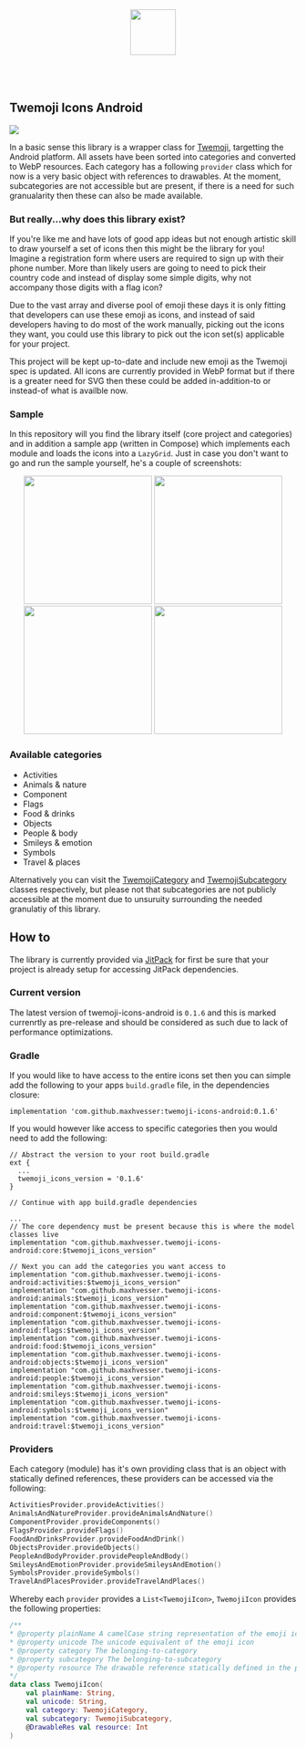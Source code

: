 <p align="center">
  </br>
  </br>
  <img src="https://emojipedia-us.s3.dualstack.us-west-1.amazonaws.com/thumbs/240/twitter/282/smiling-face-with-heart-eyes_1f60d.png" height="80"></img>
  </br>
  </br>
  </br>
  </br>
</p>

## Twemoji Icons Android

[![](https://jitpack.io/v/maxhvesser/twemoji-icons-android.svg)](https://jitpack.io/#maxhvesser/twemoji-icons-android)

In a basic sense this library is a wrapper class for [Twemoji](https://github.com/twitter/twemoji), targetting the Android platform. All assets have been sorted into categories and converted to WebP resources. Each category has a following `provider` class which for now is a very basic object with references to drawables. At the moment, subcategories are not accessible but are present, if there is a need for such granualarity then these can also be made available.

### But really...why does this library exist?

If you're like me and have lots of good app ideas but not enough artistic skill to draw yourself a set of icons then this might be the library for you! Imagine a registration form where users are required to sign up with their phone number. More than likely users are going to need to pick their country code and instead of display some simple digits, why not accompany those digits with a flag icon?

Due to the vast array and diverse pool of emoji these days it is only fitting that developers can use these emoji as icons, and instead of said developers having to do most of the work manually, picking out the icons they want, you could use this library to pick out the icon set(s) applicable for your project.

This project will be kept up-to-date and include new emoji as the Twemoji spec is updated. All icons are currently provided in WebP format but if there is a greater need for SVG then these could be added in-addition-to or instead-of what is availble now.

### Sample

In this repository will you find the library itself (core project and categories) and in addition a sample app (written in Compose) which implements each module and loads the icons into a `LazyGrid`. Just in case you don't want to go and run the sample yourself, he's a couple of screenshots:

<p align="center">
    <img
        src="https://user-images.githubusercontent.com/46483870/129178025-a9e03f94-0d8d-4326-95e1-07a468979ba6.png"
        width="225">
    <img
        src="https://user-images.githubusercontent.com/46483870/129178037-aaca733f-7e1a-4cdc-88c9-d5549d70480c.png"
        width="225">
    <img 
        src="https://user-images.githubusercontent.com/46483870/129178045-9f124e12-3482-4207-bdcf-6bccb1a598f0.png"
        width="225">
    <img 
        src="https://user-images.githubusercontent.com/46483870/129178056-37312d84-7d29-41f9-82c2-3a754fbdb891.png"
        width="225">
</p>

### Available categories

- Activities
- Animals & nature
- Component
- Flags
- Food & drinks
- Objects
- People & body
- Smileys & emotion
- Symbols
- Travel & places

Alternatively you can visit the [TwemojiCategory](https://github.com/maxhvesser/twemoji-icons-android/blob/main/core/src/main/java/no/mhl/twemojiiconsandroid/core/model/TwemojiCategory.kt) and [TwemojiSubcategory](https://github.com/maxhvesser/twemoji-icons-android/blob/main/core/src/main/java/no/mhl/twemojiiconsandroid/core/model/TwemojiSubcategory.kt) classes respectively, but please not that subcategories are not publicly accessible at the moment due to unsuruity surrounding the needed granulatiy of this library.

## How to

The library is currently provided via [JitPack](https://jitpack.io/#maxhvesser/twemoji-icons-android) for first be sure that your project is already setup for accessing JitPack dependencies. 

### Current version

The latest version of twemoji-icons-android is `0.1.6` and this is marked currenrtly as pre-release and should be considered as such due to lack of performance optimizations.

### Gradle

If you would like to have access to the entire icons set then you can simple add the following to your apps `build.gradle` file, in the dependencies closure:

```
implementation 'com.github.maxhvesser:twemoji-icons-android:0.1.6'
```

If you would however like access to specific categories then you would need to add the following: 

```Gradle
// Abstract the version to your root build.gradle
ext {
  ...
  twemoji_icons_version = '0.1.6'
}

// Continue with app build.gradle dependencies

...
// The core dependency must be present because this is where the model classes live
implementation "com.github.maxhvesser.twemoji-icons-android:core:$twemoji_icons_version"

// Next you can add the categories you want access to
implementation "com.github.maxhvesser.twemoji-icons-android:activities:$twemoji_icons_version"
implementation "com.github.maxhvesser.twemoji-icons-android:animals:$twemoji_icons_version"
implementation "com.github.maxhvesser.twemoji-icons-android:component:$twemoji_icons_version"
implementation "com.github.maxhvesser.twemoji-icons-android:flags:$twemoji_icons_version"
implementation "com.github.maxhvesser.twemoji-icons-android:food:$twemoji_icons_version"
implementation "com.github.maxhvesser.twemoji-icons-android:objects:$twemoji_icons_version"
implementation "com.github.maxhvesser.twemoji-icons-android:people:$twemoji_icons_version"
implementation "com.github.maxhvesser.twemoji-icons-android:smileys:$twemoji_icons_version"
implementation "com.github.maxhvesser.twemoji-icons-android:symbols:$twemoji_icons_version"
implementation "com.github.maxhvesser.twemoji-icons-android:travel:$twemoji_icons_version"

```

### Providers

Each category (module) has it's own providing class that is an object with statically defined references, these providers can be accessed via the following:

```Kotlin
ActivitiesProvider.provideActivities()
AnimalsAndNatureProvider.provideAnimalsAndNature()
ComponentProvider.provideComponents()
FlagsProvider.provideFlags()
FoodAndDrinksProvider.provideFoodAndDrink()
ObjectsProvider.provideObjects()
PeopleAndBodyProvider.providePeopleAndBody()
SmileysAndEmotionProvider.provideSmileysAndEmotion()
SymbolsProvider.provideSymbols()
TravelAndPlacesProvider.provideTravelAndPlaces()
```

Whereby each `provider` provides a `List<TwemojiIcon>`, `TwemojiIcon` provides the following properties: 

```Kotlin
/**
* @property plainName A camelCase string representation of the emoji icon aka it's name
* @property unicode The unicode equivalent of the emoji icon
* @property category The belonging-to-category
* @property subcategory The belonging-to-subcategory
* @property resource The drawable reference statically defined in the provider class
*/
data class TwemojiIcon(
    val plainName: String,
    val unicode: String,
    val category: TwemojiCategory,
    val subcategory: TwemojiSubcategory,
    @DrawableRes val resource: Int
)
```
